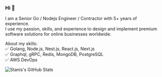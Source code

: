 ### Hi 👋 

I am a Senior Go / Nodejs Engineer / Contractor with 5+ years of experience.\
I use my passion, skills, and experience to design and implement premium software solutions for online businesses worldwide.

About my skills:  
✅ Golang, Node.js, Nest.js, React.js, Next.js\
✅ Graphql, gRPC, Redis, MongoDB, PostgreSQL\
✅ AWS DevOps

![Stanis's GitHub Stats](https://github-readme-stats.vercel.app/api?username=sspatari&count_private=true&show_icons=true&theme=gruvbox)
